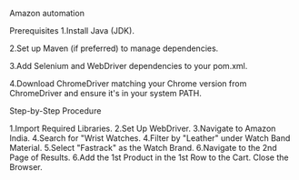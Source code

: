 
Amazon automation 


Prerequisites
1.Install Java (JDK).

2.Set up Maven (if preferred) to manage dependencies.

3.Add Selenium and WebDriver dependencies to your pom.xml.

4.Download ChromeDriver matching your Chrome version from ChromeDriver and ensure it's in your system PATH.

Step-by-Step Procedure

1.Import Required Libraries.
2.Set Up WebDriver.
3.Navigate to Amazon India.
4.Search for "Wrist Watches.
4.Filter by "Leather" under Watch Band Material.
5.Select "Fastrack" as the Watch Brand.
6.Navigate to the 2nd Page of Results.
6.Add the 1st Product in the 1st Row to the Cart.
Close the Browser.